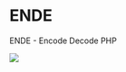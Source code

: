 # ENDE
ENDE - Encode Decode PHP 

![](https://raw.githubusercontent.com/MrKaitoX/ENDE/master/20191206_195916.jpg)
